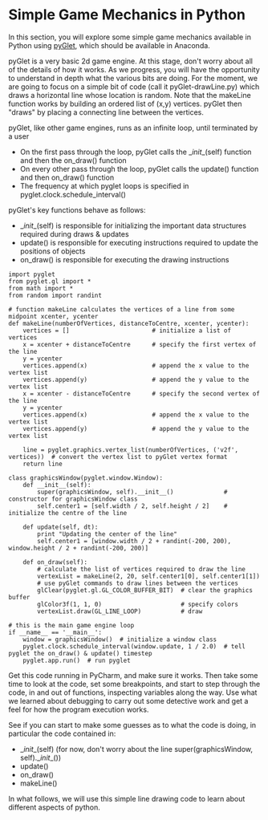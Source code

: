 # Simple Game Mechanics in Python

In this section, you will explore some simple game mechanics available in Python using [pyGlet](https://bitbucket.org/pyglet/pyglet/wiki/Home), which should be available in Anaconda.

pyGlet is a very basic 2d game engine. At this stage, don't worry about all of the details of how it works. As we progress, you will have the opportunity to understand in depth what the various bits are doing. For the moment, we are going to focus on a simple bit of code (call it pyGlet-drawLine.py) which draws a horizontal line whose location is random. Note that the makeLine function works by building an ordered list of (x,y) vertices. pyGlet then "draws" by placing a connecting line between the vertices. 
 
pyGlet, like other game engines, runs as an infinite loop, until terminated by a user 
* On the first pass through the loop, pyGlet calls the \__init__(self) function and then the on_draw() function
* On every other pass through the loop, pyGlet calls the update() function and then on_draw() function
* The frequency at which pyglet loops is specified in pyglet.clock.schedule_interval()

pyGlet's key functions behave as follows:
* \__init__(self) is responsible for initializing the important data structures required during draws & updates
* update() is responsible for executing instructions required to update the positions of objects
* on_draw() is responsible for executing the drawing instructions
 
```
import pyglet
from pyglet.gl import *
from math import *
from random import randint

# function makeLine calculates the vertices of a line from some midpoint xcenter, ycenter
def makeLine(numberOfVertices, distanceToCentre, xcenter, ycenter):
    vertices = []                       # initialize a list of vertices
    x = xcenter + distanceToCentre      # specify the first vertex of the line
    y = ycenter
    vertices.append(x)                  # append the x value to the vertex list
    vertices.append(y)                  # append the y value to the vertex list
    x = xcenter - distanceToCentre      # specify the second vertex of the line
    y = ycenter
    vertices.append(x)                  # append the x value to the vertex list
    vertices.append(y)                  # append the y value to the vertex list

    line = pyglet.graphics.vertex_list(numberOfVertices, ('v2f', vertices))  # convert the vertex list to pyGlet vertex format
    return line

class graphicsWindow(pyglet.window.Window):
    def __init__(self):
        super(graphicsWindow, self).__init__()              # constructor for graphicsWindow class
        self.center1 = [self.width / 2, self.height / 2]    # initialize the centre of the line

    def update(self, dt):
        print "Updating the center of the line"
        self.center1 = [window.width / 2 + randint(-200, 200), window.height / 2 + randint(-200, 200)]

    def on_draw(self):
        # calculate the list of vertices required to draw the line
        vertexList = makeLine(2, 20, self.center1[0], self.center1[1])
        # use pyGlet commands to draw lines between the vertices
        glClear(pyglet.gl.GL_COLOR_BUFFER_BIT)  # clear the graphics buffer
        glColor3f(1, 1, 0)                      # specify colors
        vertexList.draw(GL_LINE_LOOP)           # draw

# this is the main game engine loop
if __name__ == '__main__':
    window = graphicsWindow()  # initialize a window class
    pyglet.clock.schedule_interval(window.update, 1 / 2.0)  # tell pyglet the on_draw() & update() timestep
    pyglet.app.run()  # run pyglet
```

Get this code running in PyCharm, and make sure it works. Then take some time to look at the code, set some breakpoints, and start to step through the code, in and out of functions, inspecting variables along the way. Use what we learned about debugging to carry out some detective work and get a feel for how the program execution works.  

See if you can start to make some guesses as to what the code is doing, in particular the code contained in: 
* \__init__(self) (for now, don't worry about the line super(graphicsWindow, self).\__init__())
* update() 
* on_draw()
* makeLine()

In what follows, we will use this simple line drawing code to learn about different aspects of python.

